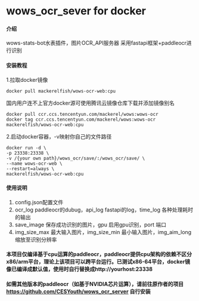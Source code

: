 # wows_ocr_sever for docker

#### 介绍
wows-stats-bot水表插件，图片OCR_API服务器
采用fastapi框架+paddleocr进行识别


#### 安装教程

1.拉取docker镜像
```
docker pull mackerelfish/wows-ocr-web:cpu
```
国内用户连不上官方docker源可使用腾讯云镜像仓库下载并添加镜像别名
```
docker pull ccr.ccs.tencentyun.com/mackerel/wows:wows-ocr
docker tag ccr.ccs.tencentyun.com/mackerel/wows:wows-ocr mackerelfish/wows-ocr-web:cpu
```
2.启动docker容器，-v映射你自己的文件路径
```
docker run -d \
-p 23338:23338 \
-v /{your own path}/wows_ocr/save/:/wows_ocr/save/ \
--name wows-ocr-web \
--restart=always \
mackerelfish/wows-ocr-web:cpu
```

#### 使用说明

1.  config.json配置文件
2.  ocr_log  paddleocr的dubug，api_log  fastapi的log，time_log  各种处理耗时的输出
3.  save_image  保存成功识别的图片，gpu  启用gpu识别，port  端口
4.  img_size_max  最大输入图片，img_size_min 最小输入图片，img_aim_long 缩放至识别分辨率

#### 本项目仅编译基于cpu运算的paddleocr，paddleocr提供cpu架构的依赖不区分x86/arm平台，理论上该项目可以跨平台运行。已测试x86-64平台，docker镜像已编译成默认值，使用时自行替换成http://yourhost:23338

#### 如需其他版本的paddleocr（如基于NVIDIA芯片运算），请前往原作者的项目 https://github.com/CESYouth/wows_ocr_server 自行安装
